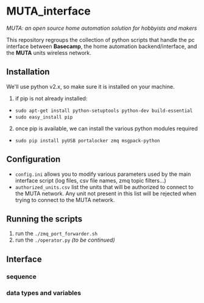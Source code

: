 # MUTA_interface

*MUTA: an open source home automation solution for hobbyists and makers*

This repository regroups the collection of python scripts that handle the pc interface between **Basecamp**, the home automation backend/interface, and the **MUTA** units wireless network.

## Installation

We'll use python v2.x, so make sure it is installed on your machine.

1. if pip is not already installed:
  * `sudo apt-get install python-setuptools python-dev build-essential`
  * `sudo easy_install pip`
2. once pip is available, we can install the various python modules required
  * `sudo pip install pyUSB portalocker zmq msgpack-python`
  
## Configuration

* `config.ini` allows you to modify various parameters used by the main interface script (log files, csv file names, zmq topic filters...)
* `authorized_units.csv` list the units that will be authorized to connect to the MUTA network. Any unit not present in this list will be rejected when trying to connect to the MUTA network.

## Running the scripts

1. run the `./zmq_port_forwarder.sh`
2. run the `./operator.py`
*(to be continued)*

## Interface

### sequence

### data types and variables

